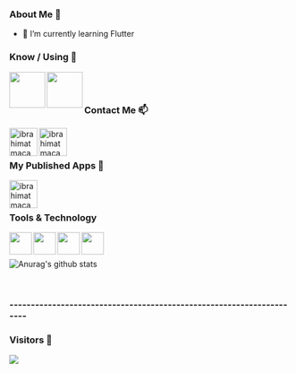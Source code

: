 ### About Me 👋

<!--
**ibrahimatmaca/ibrahimatmaca** is a ✨ _special_ ✨ repository because its `README.md` (this file) appears on your GitHub profile.
-->

- 🌱 I’m currently learning Flutter 

### Know / Using :brain:
<img align = "left" width = "64px" src="https://cdn.icon-icons.com/icons2/2107/PNG/512/file_type_flutter_icon_130599.png"/>
<img align = "left" width = "64px" src="https://cdn4.iconfinder.com/data/icons/logos-brands-5/24/unity-512.png"/>

<br>
<br>

### Contact Me :mailbox:
[<img align = "left" alt="ibrahimatmaca" width = "50px" src="https://image.flaticon.com/icons/png/512/61/61109.png"/>][LinkedIn]
[<img align = "left" alt="ibrahimatmaca" width = "50px" src="https://upload.wikimedia.org/wikipedia/commons/thumb/a/a5/Instagram_icon.png/600px-Instagram_icon.png"/>][Instagram]

<br>
<br>

### My Published Apps :milky_way:
[<img align = "left" alt="ibrahimatmaca" width = "50px" src="https://bit.ly/2SI0aOm"/>][Play Sotre]

<br>
<br>

### Tools & Technology

<img align = "left" width = "40px" src="https://i.pinimg.com/originals/4e/74/7c/4e747c82368d9681b75d54f56319dae7.png"/>
<img align = "left" width = "40px" src="https://image.flaticon.com/icons/png/512/906/906324.png"/>
<img align = "left" width = "40px" src="https://www.cdslab.org/recipes/images/C.png"/>
<img align = "left" width = "40px" src="https://e7.pngegg.com/pngimages/929/60/png-clipart-net-framework-c-net-core-software-framework-mono-studio-purple-studio.png"/>

<br>
<br>

![Anurag's github stats](https://github-readme-stats.vercel.app/api?username=ibrahimatmaca&show_icons=true&theme=dark)

<br>

### ---------------------------------------------------------------------

### Visitors :speech_balloon:
![](https://komarev.com/ghpvc/?username=ibrahimatmaca)


[LinkedIn]: https://www.linkedin.com/in/ibrahimatmaca/
[Instagram]: https://www.instagram.com/in/ibrahimatmaca61/
[Play Sotre]: https://play.google.com/store/apps/developer?id=%C4%B0brahim+Atmaca

